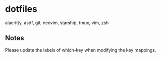 # dotfiles
alacritty, asdf, git, neovim, starship, tmux, vim, zsh

## Notes
Please update the labels of which-key when modifying the key mappings.
